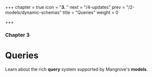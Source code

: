 +++
chapter = true
icon = "<b>3. </b>"
next = "/4-updates"
prev = "/2-models/dynamic-schemas"
title = "Queries"
weight = 0

+++

### Chapter 3

# Queries

Learn about the rich **query** system supported by Mangrove's **models**.
